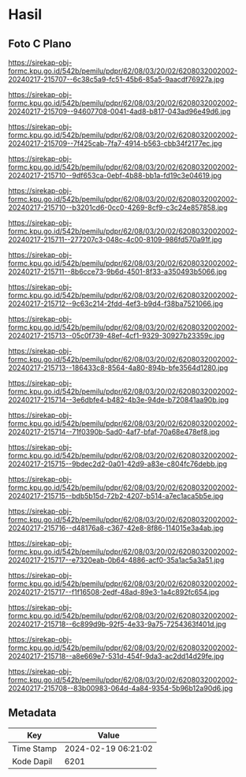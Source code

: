 # Hasil

## Foto C Plano

https://sirekap-obj-formc.kpu.go.id/542b/pemilu/pdpr/62/08/03/20/02/6208032002002-20240217-215707--6c38c5a9-fc51-45b6-85a5-9aacdf76927a.jpg

https://sirekap-obj-formc.kpu.go.id/542b/pemilu/pdpr/62/08/03/20/02/6208032002002-20240217-215709--94607708-0041-4ad8-b817-043ad96e49d6.jpg

https://sirekap-obj-formc.kpu.go.id/542b/pemilu/pdpr/62/08/03/20/02/6208032002002-20240217-215709--7f425cab-7fa7-4914-b563-cbb34f2177ec.jpg

https://sirekap-obj-formc.kpu.go.id/542b/pemilu/pdpr/62/08/03/20/02/6208032002002-20240217-215710--9df653ca-0ebf-4b88-bb1a-fd19c3e04619.jpg

https://sirekap-obj-formc.kpu.go.id/542b/pemilu/pdpr/62/08/03/20/02/6208032002002-20240217-215710--b3201cd6-0cc0-4269-8cf9-c3c24e857858.jpg

https://sirekap-obj-formc.kpu.go.id/542b/pemilu/pdpr/62/08/03/20/02/6208032002002-20240217-215711--277207c3-048c-4c00-8109-986fd570a91f.jpg

https://sirekap-obj-formc.kpu.go.id/542b/pemilu/pdpr/62/08/03/20/02/6208032002002-20240217-215711--8b6cce73-9b6d-4501-8f33-a350493b5066.jpg

https://sirekap-obj-formc.kpu.go.id/542b/pemilu/pdpr/62/08/03/20/02/6208032002002-20240217-215712--9c63c214-2fdd-4ef3-b9d4-f38ba7521066.jpg

https://sirekap-obj-formc.kpu.go.id/542b/pemilu/pdpr/62/08/03/20/02/6208032002002-20240217-215713--05c0f739-48ef-4cf1-9329-30927b23359c.jpg

https://sirekap-obj-formc.kpu.go.id/542b/pemilu/pdpr/62/08/03/20/02/6208032002002-20240217-215713--186433c8-8564-4a80-894b-bfe3564d1280.jpg

https://sirekap-obj-formc.kpu.go.id/542b/pemilu/pdpr/62/08/03/20/02/6208032002002-20240217-215714--3e6dbfe4-b482-4b3e-94de-b720841aa90b.jpg

https://sirekap-obj-formc.kpu.go.id/542b/pemilu/pdpr/62/08/03/20/02/6208032002002-20240217-215714--71f0390b-5ad0-4af7-bfaf-70a68e478ef8.jpg

https://sirekap-obj-formc.kpu.go.id/542b/pemilu/pdpr/62/08/03/20/02/6208032002002-20240217-215715--9bdec2d2-0a01-42d9-a83e-c804fc76debb.jpg

https://sirekap-obj-formc.kpu.go.id/542b/pemilu/pdpr/62/08/03/20/02/6208032002002-20240217-215715--bdb5b15d-72b2-4207-b514-a7ec1aca5b5e.jpg

https://sirekap-obj-formc.kpu.go.id/542b/pemilu/pdpr/62/08/03/20/02/6208032002002-20240217-215716--d48176a8-c367-42e8-8f86-114015e3a4ab.jpg

https://sirekap-obj-formc.kpu.go.id/542b/pemilu/pdpr/62/08/03/20/02/6208032002002-20240217-215717--e7320eab-0b64-4886-acf0-35a1ac5a3a51.jpg

https://sirekap-obj-formc.kpu.go.id/542b/pemilu/pdpr/62/08/03/20/02/6208032002002-20240217-215717--f1f16508-2edf-48ad-89e3-1a4c892fc654.jpg

https://sirekap-obj-formc.kpu.go.id/542b/pemilu/pdpr/62/08/03/20/02/6208032002002-20240217-215718--6c899d9b-92f5-4e33-9a75-7254363f401d.jpg

https://sirekap-obj-formc.kpu.go.id/542b/pemilu/pdpr/62/08/03/20/02/6208032002002-20240217-215718--a8e669e7-531d-454f-9da3-ac2dd14d29fe.jpg

https://sirekap-obj-formc.kpu.go.id/542b/pemilu/pdpr/62/08/03/20/02/6208032002002-20240217-215708--83b00983-064d-4a84-9354-5b96b12a90d6.jpg


## Metadata

| Key        | Value               |
| ---------- | ------------------- |
| Time Stamp | 2024-02-19 06:21:02 |
| Kode Dapil | 6201                |



